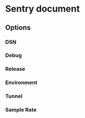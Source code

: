 # Sentry document
## Options
### DSN

### Debug

### Release

### Environment

### Tunnel

### Sample Rate


### 
